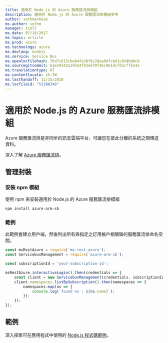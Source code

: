 ```yaml
---
title: 適用於 Node.js 的 Azure 服務匯流排模組
description: 適用於 Node.js 的 Azure 服務匯流排模組參考
author: sethmanheim
ms.author: sethm
manager: timlt
ms.date: 07/18/2017
ms.topic: article
ms.prod: azure
ms.technology: azure
ms.devlang: nodejs
ms.service: Service Bus
ms.openlocfilehash: 76d7c615cbe64fa38f9c28ea8dfc6d1c854bb0c9
ms.sourcegitcommit: b1e29342a19524f43ed70f4bc961dcfdacffb14a
ms.translationtype: HT
ms.contentlocale: zh-TW
ms.lasthandoff: 11/15/2018
ms.locfileid: "51380348"
---
```

# <a name="azure-service-bus-modules-for-nodejs"></a>適用於 Node.js 的 Azure 服務匯流排模組

Azure 服務匯流排是非同步的訊息雲端平台，可讓您在彼此分離的系統之間傳送資料。

深入了解 [Azure 服務匯流排](https://docs.microsoft.com/azure/service-bus-messaging/service-bus-messaging-overview)。

## <a name="management-package"></a>管理封裝

### <a name="install-the-npm-module"></a>安裝 npm 模組

使用 npm 來安裝適用於 Node.js 的 Azure 服務匯流排模組

```bash
npm install azure-arm-sb
```

### <a name="example"></a>範例

此範例會建立用戶端，然後列出所有與指定之訂用帳戶相關聯的服務匯流排命名空間。

```javascript
const msRestAzure = require('ms-rest-azure');
const ServicebusManagement = require('azure-arm-sb');

const subscriptionId = 'your-subscription-id';

msRestAzure.interactiveLogin().then(credentials => {
    const client = new ServicebusManagement(credentials, subscriptionId);
    client.namespaces.listBySubscription().then(namespaces => {
        namespaces.map(ns => {
            console.log(`found ns : ${ns.name}`);
        });
    });
});
```

## <a name="samples"></a>範例

深入探索可在應用程式中使用的 [Node.js 程式碼範例](https://azure.microsoft.com/resources/samples/?platform=nodejs)。

